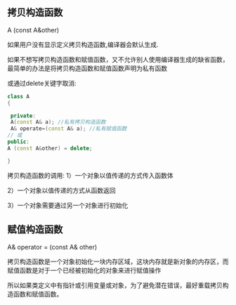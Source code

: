  
## 拷贝构造函数
A (const A&other)

如果用户没有显示定义拷贝构造函数,编译器会默认生成.

如果不想写拷贝构造函数和赋值函数，又不允许别人使用编译器生成的缺省函数，最简单的办法是将拷贝构造函数和赋值函数声明为私有函数

或通过delete关键字取消:
```C++
class A  
{  

 private:  
 A(const A& a); //私有拷贝构造函数  
 A& operate=(const A& a); //私有赋值函数
// 或
public:
A (const A&other) = delete;

}
```

拷贝构造函数的调用:
1）一个对象以值传递的方式传入函数体

2）一个对象以值传递的方式从函数返回

3）一个对象需要通过另一个对象进行初始化
 
 ## 赋值构造函数
 A& operator = (const A& other)

拷贝构造函数是一个对象初始化一块内存区域，这块内存就是新对象的内存区，而赋值函数是对于一个已经被初始化的对象来进行赋值操作

所以如果类定义中有指针或引用变量或对象，为了避免潜在错误，最好重载拷贝构造函数和赋值函数。
